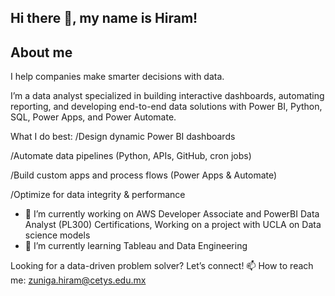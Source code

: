 ## Hi there 👋,  my name is Hiram!

## About me
​I help companies make smarter decisions with data.

I’m a data analyst specialized in building interactive dashboards, automating reporting, and developing end-to-end data solutions with Power BI, Python, SQL, Power Apps, and Power Automate.

What I do best:
/Design dynamic Power BI dashboards

/Automate data pipelines (Python, APIs, GitHub, cron jobs)

/Build custom apps and process flows (Power Apps & Automate)

/Optimize for data integrity & performance

- 🔭 I’m currently working on AWS Developer Associate and PowerBI Data Analyst (PL300) Certifications, Working on a project with UCLA on Data science models
- 🌱 I’m currently learning Tableau and Data Engineering

Looking for a data-driven problem solver? Let’s connect!
📫 How to reach me: zuniga.hiram@cetys.edu.mx 


